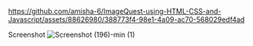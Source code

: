 

https://github.com/amisha-6/ImageQuest-using-HTML-CSS-and-Javascript/assets/88626980/388773f4-98e1-4a09-ac70-568029edf4ad

Screenshot 
![Screenshot (196)-min (1)](https://github.com/amisha-6/ImageQuest-using-HTML-CSS-and-Javascript/assets/88626980/0fb0f3e3-4f18-4047-ac72-82954e030b64)

